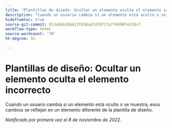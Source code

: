 ```yaml
---
title: "Plantillas de diseño: Ocultar un elemento oculta el elemento incorrecto"
description: "Cuando un usuario cambia si un elemento está oculto o se muestra, esos cambios se reflejan en un elemento diferente de la plantilla de diseño."
hidefromtoc: true
source-git-commit: 813e6bb26b612f016ad7df071fa7f6690fe528cf
workflow-type: tm+mt
source-wordcount: '70'
ht-degree: 5%

---
```



# Plantillas de diseño: Ocultar un elemento oculta el elemento incorrecto

Cuando un usuario cambia si un elemento está oculto o se muestra, esos cambios se reflejan en un elemento diferente de la plantilla de diseño.

_Notificado por primera vez el 8 de noviembre de 2022._


